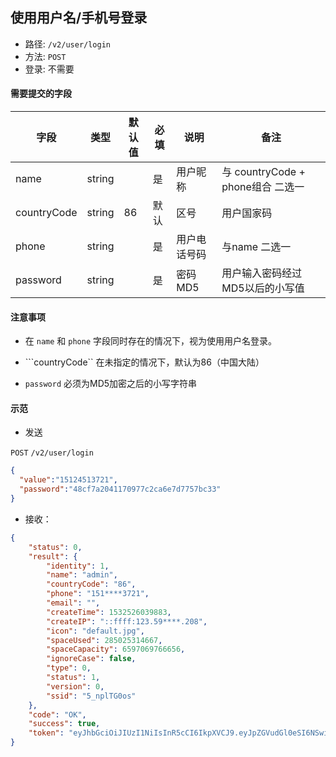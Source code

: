 ## 使用用户名/手机号登录

* 路径: ```/v2/user/login```
* 方法: ```POST```
* 登录: 不需要

#### 需要提交的字段


| 字段          	| 类型    	| 默认值 	| 必填 	| 说明               	| 备注                         	|
|---------------	|---------	|--------	|------	|--------------------	|------------------------------	|
| name          	| string  	|        	| 是   	| 用户昵称           	| 与 countryCode + phone组合 二选一     	|
| countryCode   	| string  	| 86     	| 默认 	| 区号               	| 用户国家码                   	|
| phone         	| string  	|        	| 是   	| 用户电话号码       	|   与name 二选一                   |
| password      	| string  	|        	| 是 	| 密码MD5         	| 用户输入密码经过MD5以后的小写值         	|

#### 注意事项

* 在 ```name``` 和 ```phone``` 字段同时存在的情况下，视为使用用户名登录。

* ```countryCode`` 在未指定的情况下，默认为86（中国大陆）

* ```password``` 必须为MD5加密之后的小写字符串

#### 示范

* 发送

```POST``` ```/v2/user/login```

```json
{
  "value":"15124513721",
  "password":"48cf7a2041170977c2ca6e7d7757bc33"
}
```

* 接收：

```json
{
    "status": 0,
    "result": {
        "identity": 1,
        "name": "admin",
        "countryCode": "86",
        "phone": "151****3721",
        "email": "",
        "createTime": 1532526039883,
        "createIP": "::ffff:123.59****.208",
        "icon": "default.jpg",
        "spaceUsed": 285025314667,
        "spaceCapacity": 6597069766656,
        "ignoreCase": false,
        "type": 0,
        "status": 1,
        "version": 0,
        "ssid": "5_nplTG0os"
    },
    "code": "OK",
    "success": true,
    "token": "eyJhbGciOiJIUzI1NiIsInR5cCI6IkpXVCJ9.eyJpZGVudGl0eSI6NSwiaWdub3JlQ2FzZSI6ZmFsc2UsInNzaWQiOiI1X25wbFRHMG9zIiwic3RhdHVzIjoxLCJ2ZXJzaW9uIjowLCJpYXQiOjE1NDc4MjQ4MzAsImV4cCI6MTU1MDQxNjgzMH0.pnuBm2mFWt9aKQXgk_ude33x0PocDlsKLp4dkU0Hb6I"
}
```
